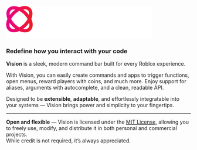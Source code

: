 <img src="./github-assets/vision-dark-theme.svg#gh-dark-mode-only" alt="Vision" style="width: 400px; height: auto;">

### Redefine how you interact with your code

**Vision** is a sleek, modern command bar built for every Roblox experience.

With Vision, you can easily create commands and apps to trigger functions, open menus, reward players with coins, and much more. Enjoy support for aliases, arguments with autocomplete, and a clean, readable API.

Designed to be **extensible**, **adaptable**, and effortlessly integratable into your systems — Vision brings power and simplicity to your fingertips.

---

**Open and flexible** — Vision is licensed under the [MIT License](https://opensource.org/licenses/MIT), allowing you to freely use, modify, and distribute it in both personal and commercial projects.  
While credit is not required, it’s always appreciated.
